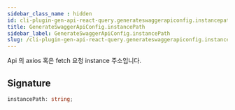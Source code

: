 ```yaml
---
sidebar_class_name : hidden
id: cli-plugin-gen-api-react-query.generateswaggerapiconfig.instancepath
title: GenerateSwaggerApiConfig.instancePath
sidebar_label: GenerateSwaggerApiConfig.instancePath
slug: /cli-plugin-gen-api-react-query.generateswaggerapiconfig.instancepath
---
```






Api 의 axios 혹은 fetch 요청 instance 주소입니다.

## Signature

```typescript
instancePath: string;
```

